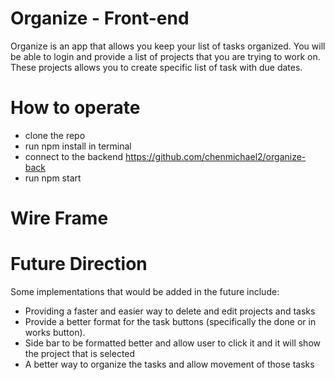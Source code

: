 # Organize - Front-end

Organize is an app that allows you keep your list of tasks organized. You will be able to login and provide a list of projects that you are trying to work on. These projects allows you to create specific list of task with due dates. 

# How to operate

- clone the repo
- run npm install in terminal
- connect to the backend https://github.com/chenmichael2/organize-back
- run npm start

# Wire Frame

# Future Direction

Some implementations that would be added in the future include:

- Providing a faster and easier way to delete and edit projects and tasks
- Provide a better format for the task buttons (specifically the done or in works button).
- Side bar to be formatted better and allow user to click it and it will show the project that is selected
- A better way to organize the tasks and allow movement of those tasks

